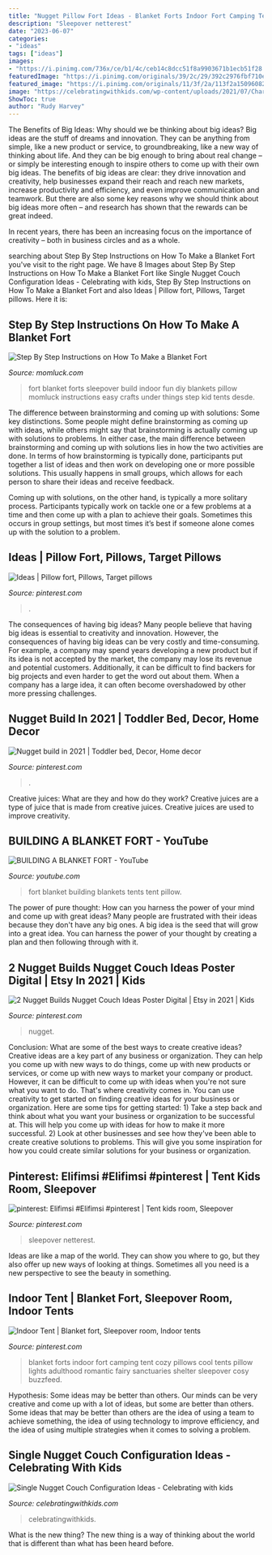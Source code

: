 ```yaml
---
title: "Nugget Pillow Fort Ideas - Blanket Forts Indoor Fort Camping Tent Cozy Pillows Cool Tents Pillow Lights Adulthood Romantic Fairy Sanctuaries Shelter Sleepover Cosy Buzzfeed"
description: "Sleepover netterest"
date: "2023-06-07"
categories:
- "ideas"
tags: ["ideas"]
images:
- "https://i.pinimg.com/736x/ce/b1/4c/ceb14c8dcc51f8a9903671b1ecb51f28.jpg"
featuredImage: "https://i.pinimg.com/originals/39/2c/29/392c2976fbf710e5135cfbca49949faf.jpg"
featured_image: "https://i.pinimg.com/originals/11/3f/2a/113f2a1509608246edae3271ceaf82b2.jpg"
image: "https://celebratingwithkids.com/wp-content/uploads/2021/07/Charleston-Crafted-12-768x847.jpg"
ShowToc: true
author: "Rudy Harvey"
---
```



The Benefits of Big Ideas: Why should we be thinking about big ideas?
Big ideas are the stuff of dreams and innovation. They can be anything from simple, like a new product or service, to groundbreaking, like a new way of thinking about life. And they can be big enough to bring about real change – or simply be interesting enough to inspire others to come up with their own big ideas.
The benefits of big ideas are clear: they drive innovation and creativity, help businesses expand their reach and reach new markets, increase productivity and efficiency, and even improve communication and teamwork. But there are also some key reasons why we should think about big ideas more often – and research has shown that the rewards can be great indeed.

In recent years, there has been an increasing focus on the importance of creativity – both in business circles and as a whole.

	

		
searching about Step By Step Instructions on How To Make a Blanket Fort you've visit to the right page. We have 8 Images about Step By Step Instructions on How To Make a Blanket Fort like Single Nugget Couch Configuration Ideas - Celebrating with kids, Step By Step Instructions on How To Make a Blanket Fort and also Ideas | Pillow fort, Pillows, Target pillows. Here it is:
		
    
## Step By Step Instructions On How To Make A Blanket Fort

<img loading=lazy src="https://momluck.com/wp-content/uploads/2016/05/blanket-fort.jpg" onerror="this.onerror=null;this.src='https://tse3.mm.bing.net/th?id=OIP.vy9_NTxlyw543dyqaE3CTwHaOq&amp;pid=15.1';" alt="Step By Step Instructions on How To Make a Blanket Fort">

_Source: momluck.com_

>fort blanket forts sleepover build indoor fun diy blankets pillow momluck instructions easy crafts under things step kid tents desde. 

	

The difference between brainstorming and coming up with solutions: Some key distinctions.
Some people might define brainstorming as coming up with ideas, while others might say that brainstorming is actually coming up with solutions to problems. In either case, the main difference between brainstorming and coming up with solutions lies in how the two activities are done.
In terms of how brainstorming is typically done, participants put together a list of ideas and then work on developing one or more possible solutions. This usually happens in small groups, which allows for each person to share their ideas and receive feedback.

Coming up with solutions, on the other hand, is typically a more solitary process. Participants typically work on tackle one or a few problems at a time and then come up with a plan to achieve their goals. Sometimes this occurs in group settings, but most times it’s best if someone alone comes up with the solution to a problem.

    
## Ideas | Pillow Fort, Pillows, Target Pillows

<img loading=lazy src="https://i.pinimg.com/736x/ce/b1/4c/ceb14c8dcc51f8a9903671b1ecb51f28.jpg" onerror="this.onerror=null;this.src='https://tse2.mm.bing.net/th?id=OIP.8bPBCftQNohG2Yneo8o7CwHaHa&amp;pid=15.1';" alt="Ideas | Pillow fort, Pillows, Target pillows">

_Source: pinterest.com_

>. 

	

The consequences of having big ideas?
Many people believe that having big ideas is essential to creativity and innovation. However, the consequences of having big ideas can be very costly and time-consuming. For example, a company may spend years developing a new product but if its idea is not accepted by the market, the company may lose its revenue and potential customers. Additionally, it can be difficult to find backers for big projects and even harder to get the word out about them. When a company has a large idea, it can often become overshadowed by other more pressing challenges.

    
## Nugget Build In 2021 | Toddler Bed, Decor, Home Decor

<img loading=lazy src="https://i.pinimg.com/736x/25/73/b7/2573b7a296500b52645c9933b60587cd.jpg" onerror="this.onerror=null;this.src='https://tse1.mm.bing.net/th?id=OIP.ir5InH8zChDr746hNrbRiwHaIQ&amp;pid=15.1';" alt="Nugget build in 2021 | Toddler bed, Decor, Home decor">

_Source: pinterest.com_

>. 

	

Creative juices: What are they and how do they work?
Creative juices are a type of juice that is made from creative juices. Creative juices are used to improve creativity.

    
## BUILDING A BLANKET FORT - YouTube

<img loading=lazy src="http://i1.ytimg.com/vi/R9cVQtvGAL8/maxresdefault.jpg" onerror="this.onerror=null;this.src='https://tse4.mm.bing.net/th?id=OIP.goY8ILOdzgmU_bzKu2k-OQHaEK&amp;pid=15.1';" alt="BUILDING A BLANKET FORT - YouTube">

_Source: youtube.com_

>fort blanket building blankets tents tent pillow. 

	

The power of pure thought: How can you harness the power of your mind and come up with great ideas?
Many people are frustrated with their ideas because they don't have any big ones. A big idea is the seed that will grow into a great idea. You can harness the power of your thought by creating a plan and then following through with it.

    
## 2 Nugget Builds Nugget Couch Ideas Poster Digital | Etsy In 2021 | Kids

<img loading=lazy src="https://i.pinimg.com/736x/c6/5f/c4/c65fc4de52757647231e3a4ecccacee7.jpg" onerror="this.onerror=null;this.src='https://tse3.mm.bing.net/th?id=OIP.9zVIqDOdFIuimuaXXvf5-wHaJQ&amp;pid=15.1';" alt="2 Nugget Builds Nugget Couch Ideas Poster Digital | Etsy in 2021 | Kids">

_Source: pinterest.com_

>nugget. 

	

Conclusion: What are some of the best ways to create creative ideas?
Creative ideas are a key part of any business or organization. They can help you come up with new ways to do things, come up with new products or services, or come up with new ways to market your company or product. However, it can be difficult to come up with ideas when you're not sure what you want to do. That's where creativity comes in. You can use creativity to get started on finding creative ideas for your business or organization. Here are some tips for getting started: 1) Take a step back and think about what you want your business or organization to be successful at. This will help you come up with ideas for how to make it more successful. 2) Look at other businesses and see how they've been able to create creative solutions to problems. This will give you some inspiration for how you could create similar solutions for your business or organization.

    
## Pinterest: Elifimsi #Elifimsi #pinterest | Tent Kids Room, Sleepover

<img loading=lazy src="https://i.pinimg.com/originals/39/2c/29/392c2976fbf710e5135cfbca49949faf.jpg" onerror="this.onerror=null;this.src='https://tse2.mm.bing.net/th?id=OIP.HSK8FGHwVotgtb-iAwU9cwHaJ3&amp;pid=15.1';" alt="pinterest: Elifimsi #Elifimsi #pinterest | Tent kids room, Sleepover">

_Source: pinterest.com_

>sleepover netterest. 

	

Ideas are like a map of the world. They can show you where to go, but they also offer up new ways of looking at things. Sometimes all you need is a new perspective to see the beauty in something.

    
## Indoor Tent | Blanket Fort, Sleepover Room, Indoor Tents

<img loading=lazy src="https://i.pinimg.com/originals/11/3f/2a/113f2a1509608246edae3271ceaf82b2.jpg" onerror="this.onerror=null;this.src='https://tse4.mm.bing.net/th?id=OIP.dLVjRwtFomSADde53cFnhgHaLH&amp;pid=15.1';" alt="Indoor Tent | Blanket fort, Sleepover room, Indoor tents">

_Source: pinterest.com_

>blanket forts indoor fort camping tent cozy pillows cool tents pillow lights adulthood romantic fairy sanctuaries shelter sleepover cosy buzzfeed. 

	

Hypothesis: Some ideas may be better than others.
Our minds can be very creative and come up with a lot of ideas, but some are better than others. Some ideas that may be better than others are the idea of using a team to achieve something, the idea of using technology to improve efficiency, and the idea of using multiple strategies when it comes to solving a problem.

    
## Single Nugget Couch Configuration Ideas - Celebrating With Kids

<img loading=lazy src="https://celebratingwithkids.com/wp-content/uploads/2021/07/Charleston-Crafted-12-768x847.jpg" onerror="this.onerror=null;this.src='https://tse2.mm.bing.net/th?id=OIP.nC5Z4OQabjTZMkkXsSu6fAHaIK&amp;pid=15.1';" alt="Single Nugget Couch Configuration Ideas - Celebrating with kids">

_Source: celebratingwithkids.com_

>celebratingwithkids. 

	

What is the new thing?
The new thing is a way of thinking about the world that is different than what has been heard before.

